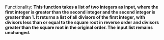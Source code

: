 Functionality: **This function takes a list of two integers as input, where the first integer is greater than the second integer and the second integer is greater than 1. It returns a list of all divisors of the first integer, with divisors less than or equal to the square root in reverse order and divisors greater than the square root in the original order. The input list remains unchanged.**